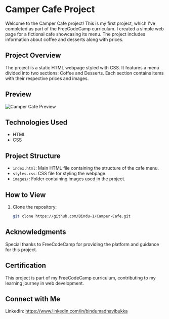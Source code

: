 # Camper Cafe Project

Welcome to the Camper Cafe project! This is my first project, which I've completed as part of the FreeCodeCamp curriculum. I created a simple web page for a fictional cafe showcasing its menu. The project includes information about coffee and desserts along with prices.

## Project Overview

The project is a static HTML webpage styled with CSS. It features a menu divided into two sections: Coffee and Desserts. Each section contains items with their respective prices and images.

## Preview

![Camper Cafe Preview](https://i.pinimg.com/736x/69/e2/56/69e2566bc5701ad68a9d8f3fc9c0adec.jpg)

## Technologies Used

- HTML
- CSS

## Project Structure

- `index.html`: Main HTML file containing the structure of the cafe menu.
- `styles.css`: CSS file for styling the webpage.
- `images/`: Folder containing images used in the project.

## How to View

1. Clone the repository:

   ```bash
   git clone https://github.com/Bindu-1/Camper-Cafe.git


## Acknowledgments
Special thanks to FreeCodeCamp for providing the platform and guidance for this project.

## Certification
This project is part of my FreeCodeCamp curriculum, contributing to my learning journey in web development.

## Connect with Me
LinkedIn: https://www.linkedin.com/in/bindumadhavibukka

